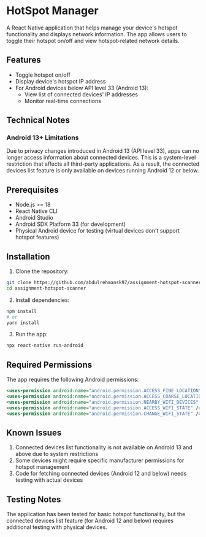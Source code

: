 # HotSpot Manager

A React Native application that helps manage your device's hotspot functionality and displays network information. The app allows users to toggle their hotspot on/off and view hotspot-related network details.

## Features

- Toggle hotspot on/off
- Display device's hotspot IP address
- For Android devices below API level 33 (Android 13):
  - View list of connected devices' IP addresses
  - Monitor real-time connections

## Technical Notes

### Android 13+ Limitations

Due to privacy changes introduced in Android 13 (API level 33), apps can no longer access information about connected devices. This is a system-level restriction that affects all third-party applications. As a result, the connected devices list feature is only available on devices running Android 12 or below.

## Prerequisites

- Node.js >= 18
- React Native CLI
- Android Studio
- Android SDK Platform 33 (for development)
- Physical Android device for testing (virtual devices don't support hotspot features)

## Installation

1. Clone the repository:

```bash
git clone https://github.com/abdulrehmansk97/assignment-hotspot-scanner.git
cd assignment-hotspot-scanner
```

2. Install dependencies:

```bash
npm install
# or
yarn install
```

3. Run the app:

```bash
npx react-native run-android
```

## Required Permissions

The app requires the following Android permissions:

```xml
<uses-permission android:name="android.permission.ACCESS_FINE_LOCATION" />
<uses-permission android:name="android.permission.ACCESS_COARSE_LOCATION" />
<uses-permission android:name="android.permission.NEARBY_WIFI_DEVICES" />
<uses-permission android:name="android.permission.ACCESS_WIFI_STATE" />
<uses-permission android:name="android.permission.CHANGE_WIFI_STATE" />
```

## Known Issues

1. Connected devices list functionality is not available on Android 13 and above due to system restrictions
2. Some devices might require specific manufacturer permissions for hotspot management
3. Code for fetching connected devices (Android 12 and below) needs testing with actual devices

## Testing Notes

The application has been tested for basic hotspot functionality, but the connected devices list feature (for Android 12 and below) requires additional testing with physical devices.
